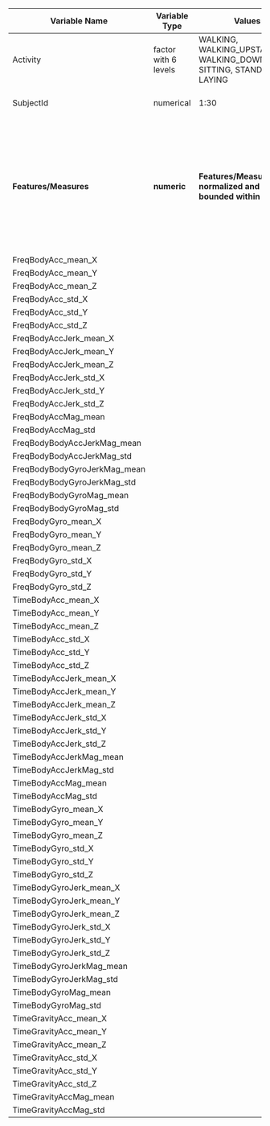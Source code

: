  Variable Name | Variable Type  | Values | Description
 ------------- | -------------  | ------------- | ------------- 
 Activity  | factor with 6 levels        | WALKING, WALKING\_UPSTAIRS, WALKING\_DOWNSTAIRS, SITTING, STANDING, LAYING | Links the class labels with their activity name. 
 SubjectId       | numerical      | 1:30         | Subject identification numbers
**Features/Measures** | **numeric** | **Features/Measures are normalized and bounded within [-1,1].** | **Mean or standard deviation of the triaxial acceleration from the accelerometer (total acceleration) and the estimated body acceleration**
FreqBodyAcc_mean_X | | |
FreqBodyAcc_mean_Y | | |
FreqBodyAcc_mean_Z | | |
FreqBodyAcc_std_X | | |
FreqBodyAcc_std_Y | | |
FreqBodyAcc_std_Z | | |
FreqBodyAccJerk_mean_X | | |
FreqBodyAccJerk_mean_Y | | |
FreqBodyAccJerk_mean_Z | | |
FreqBodyAccJerk_std_X | | |
FreqBodyAccJerk_std_Y | | |
FreqBodyAccJerk_std_Z | | |
FreqBodyAccMag_mean | | |
FreqBodyAccMag_std | | |
FreqBodyBodyAccJerkMag_mean | | |
FreqBodyBodyAccJerkMag_std | | |
FreqBodyBodyGyroJerkMag_mean | | |
FreqBodyBodyGyroJerkMag_std | | |
FreqBodyBodyGyroMag_mean | | |
FreqBodyBodyGyroMag_std | | |
FreqBodyGyro_mean_X | | |
FreqBodyGyro_mean_Y | | |
FreqBodyGyro_mean_Z | | |
FreqBodyGyro_std_X | | |
FreqBodyGyro_std_Y | | |
FreqBodyGyro_std_Z | | |
TimeBodyAcc_mean_X | | |
TimeBodyAcc_mean_Y | | |
TimeBodyAcc_mean_Z | | |
TimeBodyAcc_std_X | | |
TimeBodyAcc_std_Y | | |
TimeBodyAcc_std_Z | | |
TimeBodyAccJerk_mean_X | | |
TimeBodyAccJerk_mean_Y | | |
TimeBodyAccJerk_mean_Z | | |
TimeBodyAccJerk_std_X | | |
TimeBodyAccJerk_std_Y | | |
TimeBodyAccJerk_std_Z | | |
TimeBodyAccJerkMag_mean | | |
TimeBodyAccJerkMag_std | | |
TimeBodyAccMag_mean | | |
TimeBodyAccMag_std | | |
TimeBodyGyro_mean_X | | |
TimeBodyGyro_mean_Y | | |
TimeBodyGyro_mean_Z | | |
TimeBodyGyro_std_X | | |
TimeBodyGyro_std_Y | | |
TimeBodyGyro_std_Z | | |
TimeBodyGyroJerk_mean_X | | |
TimeBodyGyroJerk_mean_Y | | | 
TimeBodyGyroJerk_mean_Z | | |
TimeBodyGyroJerk_std_X | | |
TimeBodyGyroJerk_std_Y | | |
TimeBodyGyroJerk_std_Z | | |
TimeBodyGyroJerkMag_mean | | |
TimeBodyGyroJerkMag_std | | |
TimeBodyGyroMag_mean | | |
TimeBodyGyroMag_std | | |
TimeGravityAcc_mean_X | | |
TimeGravityAcc_mean_Y | | |
TimeGravityAcc_mean_Z | | |
TimeGravityAcc_std_X | | |
TimeGravityAcc_std_Y | | |
TimeGravityAcc_std_Z | | |
TimeGravityAccMag_mean | | |
TimeGravityAccMag_std | | |
